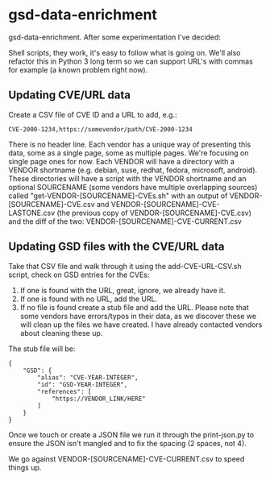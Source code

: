 # gsd-data-enrichment

gsd-data-enrichment. After some experimentation I've decided:

Shell scripts, they work, it's easy to follow what is going on. We'll also refactor this in Python 3 long term so we can support URL's with commas for example (a known problem right now).

## Updating CVE/URL data

Create a CSV file of CVE ID and a URL to add, e.g.:

```
CVE-2000-1234,https://somevendor/path/CVE-2000-1234
```

There is no header line. Each vendor has a unique way of presenting this data, some as a single page, some as multiple pages. We're focusing on single page ones for now. Each VENDOR will have a directory with a VENDOR shortname (e.g. debian, suse, redhat, fedora, microsoft, android). These directories will have a script with the VENDOR shortname and an optional SOURCENAME (some vendors have multiple overlapping sources) called "get-VENDOR-[SOURCENAME]-CVEs.sh" with an output of VENDOR-[SOURCENAME]-CVE.csv and VENDOR-[SOURCENAME]-CVE-LASTONE.csv (the previous copy of VENDOR-[SOURCENAME]-CVE.csv) and the diff of the two: VENDOR-[SOURCENAME]-CVE-CURRENT.csv

## Updating GSD files with the CVE/URL data

Take that CSV file and walk through it using the add-CVE-URL-CSV.sh script, check on GSD entries for the CVEs:

1. If one is found with the URL, great, ignore, we already have it.
2. If one is found with no URL, add the URL.
3. If no file is found create a stub file and add the URL. Please note that some vendors have errors/typos in their data, as we discover these we will clean up the files we have created. I have already contacted vendors about cleaning these up.

The stub file will be:

```
{
    "GSD": {
        "alias": "CVE-YEAR-INTEGER",
        "id": "GSD-YEAR-INTEGER",
        "references": [
            "https://VENDOR_LINK/HERE"
        ]
    }
}
```

Once we touch or create a JSON file we run it through the print-json.py to ensure the JSON isn't mangled and to fix the spacing (2 spaces, not 4).

We go against VENDOR-[SOURCENAME]-CVE-CURRENT.csv to speed things up.
